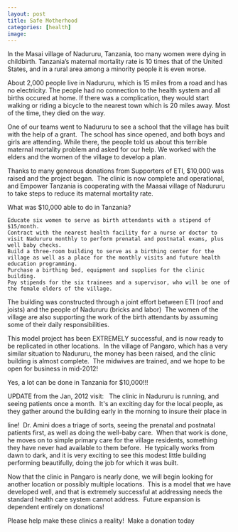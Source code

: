 ```yaml
---
layout: post
title: Safe Motherhood
categories: [health]
image:
---
```

In the Masai village of Nadururu, Tanzania, too many women were dying in childbirth. Tanzania’s maternal mortality rate is 10 times that of the United States, and in a rural area among a minority people it is even worse.

About 2,000 people live in Nadururu, which is 15 miles from a road and has no electricity. The people had no connection to the health system and all births occured at home. If there was a complication, they would start walking or riding a bicycle to the nearest town which is 20 miles away. Most of the time, they died on the way.

One of our teams went to Nadururu to see a school that the village has built with the help of a grant.  The school has since opened, and both boys and girls are attending. While there, the people told us about this terrible maternal mortality problem and asked for our help. We worked with the elders and the women of the village to develop a plan.

Thanks to many generous donations from Supporters of ETI, $10,000 was raised and the project began.  The clinic is now complete and operational, and Empower Tanzania is cooperating with the Maasai village of Nadururu to take steps to reduce its maternal mortality rate.

What was $10,000 able to do in Tanzania?

	Educate six women to serve as birth attendants with a stipend of $15/month.
	Contract with the nearest health facility for a nurse or doctor to visit Nadururu monthly to perform prenatal and postnatal exams, plus well baby checks.
	Build a three-room building to serve as a birthing center for the village as well as a place for the monthly visits and future health education programming.
	Purchase a birthing bed, equipment and supplies for the clinic building.
	Pay stipends for the six trainees and a supervisor, who will be one of the female elders of the village.

The building was constructed through a joint effort between ETI (roof and joists) and the people of Nadururu (bricks and labor)  The women of the village are also supporting the work of the birth attendants by assuming some of their daily responsibilities.

This model project has been EXTREMELY successful, and is now ready to be replicated in other locations.  In the village of Pangaro, which has a very similar situation to Nadururu, the money has been raised, and the clinic building is almost complete.  The midwives are trained, and we hope to be open for business in mid-2012!

Yes, a lot can be done in Tanzania for $10,000!!! 

UPDATE from the Jan, 2012 visit:   The clinic in Nadururu is running, and seeing patients once a month.  It's an exciting day for the local people, as they gather around the building early in the morning to insure their place in

line!  Dr. Amini does a triage of sorts, seeing the prenatal and postnatal patients first, as well as doing the well-baby care.  When that work is done, he moves on to simple primary care for the village residents, something they have never had available to them before.  He typically works from dawn to dark, and it is very exciting to see this modest little building performing beautifully, doing the job for which it was built.

Now that the clinic in Pangaro is nearly done, we will begin looking for another location or possibly multiple locations.  This is a model that we have developed well, and that is extremely successful at addressing needs the standard health care system cannot address.  Future expansion is dependent entirely on donations!

Please help make these clinics a reality!  Make a donation today
